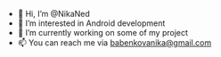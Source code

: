 - 👋 Hi, I’m @NikaNed
- 👀 I’m interested in Android development
- 🌱 I’m currently working on some of my project
- 📫 You can reach me via babenkovanika@gmail.com

<!---
NikaNed/NikaNed is a ✨ special ✨ repository because its `README.md` (this file) appears on your GitHub profile.
You can click the Preview link to take a look at your changes.
--->
